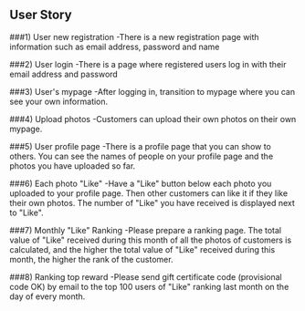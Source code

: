 ## User Story

###1) User new registration
     -There is a new registration page with information such as email address, password and name

###2) User login
     -There is a page where registered users log in with their email address and password

###3) User's mypage
     -After logging in, transition to mypage where you can see your own information.

###4) Upload photos
     -Customers can upload their own photos on their own mypage.

###5) User profile page
     -There is a profile page that you can show to others. You can see the names of people on your profile page and the photos you have uploaded so far.

###6) Each photo "Like"
     -Have a "Like" button below each photo you uploaded to your profile page. Then other customers can like it if they like their own photos. The number of "Like" you have received is displayed next to "Like".

###7) Monthly "Like" Ranking
     -Please prepare a ranking page. The total value of "Like" received during this month of all the photos of customers is calculated, and the higher the total value of "Like" received during this month, the higher the rank of the customer.

###8) Ranking top reward
     -Please send gift certificate code (provisional code OK) by email to the top 100 users of "Like" ranking last month on the day of every month.